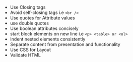 * Use Closing tags
* Avoid self-closing tags
	i.e `<br />` 
* Use quotes for Attribute values
* use double quotes
* Use boolean attributes concisely
* start block elements on new line
	i.e `<p> <table> or <ol>`
* Indent nested elements consistently 
* Separate content from presentation and functionality 
* Use CSS for Layout
* Validate HTML 